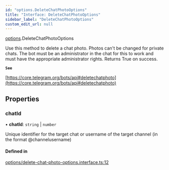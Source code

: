 ```yaml
---
id: "options.DeleteChatPhotoOptions"
title: "Interface: DeleteChatPhotoOptions"
sidebar_label: "DeleteChatPhotoOptions"
custom_edit_url: null
---
```


[options](../modules/options.md).DeleteChatPhotoOptions

Use this method to delete a chat photo. Photos can't be changed for private
chats. The bot must be an administrator in the chat for this to work and must
have the appropriate administrator rights. Returns True on success.

**`See`**

[https://core.telegram.org/bots/api#deletechatphoto](https://core.telegram.org/bots/api#deletechatphoto)

## Properties

### chatId

• **chatId**: `string` \| `number`

Unique identifier for the target chat or username of the target channel (in the
format @channelusername)

#### Defined in

[options/delete-chat-photo-options.interface.ts:12](https://github.com/DeityLamb/telegramjs/blob/32b4cca/packages/common/lib/interfaces/options/delete-chat-photo-options.interface.ts#L12)
